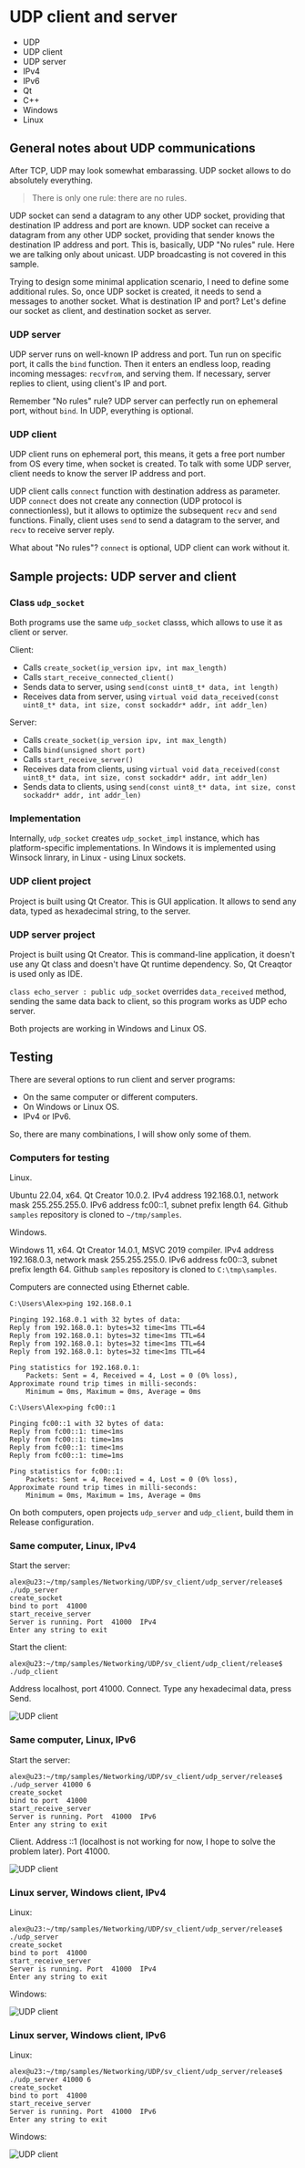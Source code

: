 # UDP client and server

- UDP
- UDP client
- UDP server
- IPv4
- IPv6
- Qt
- C++
- Windows
- Linux

## General notes about UDP communications

After TCP, UDP may look somewhat embarassing. UDP socket allows to do absolutely everything.

> There is only one rule: there are no rules.

UDP socket can send a datagram to any other UDP socket, providing that destination IP address and port are known. UDP socket can receive a datagram from any other UDP socket, providing that sender knows the destination IP address and port. This is, basically, UDP "No rules" rule. Here we are talking only about unicast. UDP broadcasting is not covered in this sample.

Trying to design some minimal application scenario, I need to define some additional rules. So, once UDP socket is created, it needs to send a messages to another socket. What is destination IP and port? Let's define our socket as client, and destination socket as server.

### UDP server

UDP server runs on well-known IP address and port. Tun run on specific port, it calls the `bind` function. Then it enters an endless loop, reading incoming messages: `recvfrom`, and serving them. If necessary, server replies to client, using client's IP and port.

Remember "No rules" rule? UDP server can perfectly run on ephemeral port, without `bind`. In UDP, everything is optional.

### UDP client

UDP client runs on ephemeral port, this means, it gets a free port number from OS every time, when socket is created. To talk with some UDP server, client needs to know the server IP address and port.

UDP client calls `connect` function with destination address as parameter. UDP `connect` does not create any connection (UDP protocol is connectionless), but it allows to optimize the subsequent `recv` and `send` functions. Finally, client uses `send` to send a datagram to the server, and `recv` to receive server reply.

What about "No rules"? `connect` is optional, UDP client can work without it. 

## Sample projects: UDP server and client

### Class `udp_socket`

Both programs use the same `udp_socket` classs, which allows to use it as client or server.

Client:
- Calls `create_socket(ip_version ipv, int max_length)`
- Calls `start_receive_connected_client()`
- Sends data to server, using `send(const uint8_t* data, int length)`
- Receives data from server, using `virtual void data_received(const uint8_t* data, int size, const sockaddr* addr, int addr_len)`

Server:
- Calls `create_socket(ip_version ipv, int max_length)`
- Calls `bind(unsigned short port)`
- Calls `start_receive_server()`
- Receives data from clients, using `virtual void data_received(const uint8_t* data, int size, const sockaddr* addr, int addr_len)`
- Sends data to clients, using `send(const uint8_t* data, int size, const sockaddr* addr, int addr_len)`

### Implementation

Internally, `udp_socket` creates `udp_socket_impl` instance, which has platform-specific implementations. In Windows it is implemented using Winsock linrary, in Linux - using Linux sockets.

### UDP client project

Project is built using Qt Creator. This is GUI application. It allows to send any data, typed as hexadecimal string, to the server.

### UDP server project

Project is built using Qt Creator. This is command-line application, it doesn't use any Qt class and doesn't have Qt runtime dependency. So, Qt Creaqtor is used only as IDE.

`class echo_server : public udp_socket` overrides `data_received` method, sending the same data back to client, so this program works as UDP echo server.

Both projects are working in Windows and Linux OS.

## Testing

There are several options to run client and server programs:

- On the same computer or different computers.
- On Windows or Linux OS.
- IPv4 or IPv6.

So, there are many combinations, I will show only some of them.

### Computers for testing

Linux.

Ubuntu 22.04, x64. Qt Creator 10.0.2. IPv4 address 192.168.0.1, network mask 255.255.255.0. IPv6 address fc00::1, subnet prefix length 64. Github `samples` repository is cloned to `~/tmp/samples`.

Windows.

Windows 11, x64. Qt Creator 14.0.1, MSVC 2019 compiler. IPv4 address 192.168.0.3, network mask 255.255.255.0. IPv6 address fc00::3, subnet prefix length 64. Github `samples` repository is cloned to `C:\tmp\samples`.

Computers are connected using Ethernet cable. 

```
C:\Users\Alex>ping 192.168.0.1

Pinging 192.168.0.1 with 32 bytes of data:
Reply from 192.168.0.1: bytes=32 time<1ms TTL=64
Reply from 192.168.0.1: bytes=32 time<1ms TTL=64
Reply from 192.168.0.1: bytes=32 time<1ms TTL=64
Reply from 192.168.0.1: bytes=32 time<1ms TTL=64

Ping statistics for 192.168.0.1:
    Packets: Sent = 4, Received = 4, Lost = 0 (0% loss),
Approximate round trip times in milli-seconds:
    Minimum = 0ms, Maximum = 0ms, Average = 0ms
	
C:\Users\Alex>ping fc00::1

Pinging fc00::1 with 32 bytes of data:
Reply from fc00::1: time<1ms
Reply from fc00::1: time=1ms
Reply from fc00::1: time<1ms
Reply from fc00::1: time=1ms

Ping statistics for fc00::1:
    Packets: Sent = 4, Received = 4, Lost = 0 (0% loss),
Approximate round trip times in milli-seconds:
    Minimum = 0ms, Maximum = 1ms, Average = 0ms
```

On both computers, open projects `udp_server` and `udp_client`, build them in Release configuration.

### Same computer, Linux, IPv4

Start the server:

```
alex@u23:~/tmp/samples/Networking/UDP/sv_client/udp_server/release$ ./udp_server 
create_socket 
bind to port  41000 
start_receive_server 
Server is running. Port  41000  IPv4 
Enter any string to exit 
```

Start the client:

```
alex@u23:~/tmp/samples/Networking/UDP/sv_client/udp_client/release$ ./udp_client
```

Address localhost, port 41000. Connect. Type any hexadecimal data, press Send.

![UDP client](../../../images/udp_cl_linux_local_4.png)


### Same computer, Linux, IPv6

Start the server:

```
alex@u23:~/tmp/samples/Networking/UDP/sv_client/udp_server/release$ ./udp_server 41000 6
create_socket 
bind to port  41000 
start_receive_server 
Server is running. Port  41000  IPv6 
Enter any string to exit 
```

Client. Address ::1 (localhost is not working for now, I hope to solve the problem later). Port 41000.

![UDP client](../../../images/udp_cl_linux_local_6.png)

### Linux server, Windows client, IPv4

Linux:

```
alex@u23:~/tmp/samples/Networking/UDP/sv_client/udp_server/release$ ./udp_server 
create_socket 
bind to port  41000 
start_receive_server 
Server is running. Port  41000  IPv4 
Enter any string to exit 
```

Windows:

![UDP client](../../../images/udp_cl_windows_remote_4.png)


### Linux server, Windows client, IPv6

Linux:

```
alex@u23:~/tmp/samples/Networking/UDP/sv_client/udp_server/release$ ./udp_server 41000 6
create_socket 
bind to port  41000 
start_receive_server 
Server is running. Port  41000  IPv6 
Enter any string to exit 
```

Windows:

![UDP client](../../../images/udp_cl_windows_remote_6.png)




